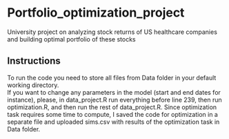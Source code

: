# Portfolio_optimization_project
University project on analyzing stock returns of US healthcare companies and building optimal portfolio of these stocks
## Instructions ##
To run the code you need to store all files from Data folder in your default working directory.  
If you want to change any parameters in the model (start and end dates for instance), please, in data_project.R run everything before line 239, then run optimization.R, and then run the rest of data_project.R. Since optimization task requires some time to compute, I saved the code for optimization in a separate file and uploaded sims.csv with results of the optimization task in Data folder.
